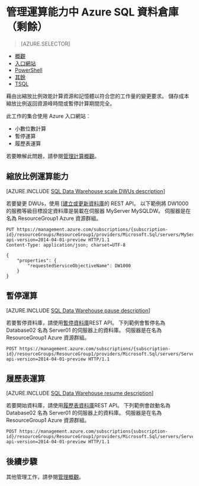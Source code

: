 <properties
   pageTitle="管理運算能力中 Azure SQL 資料倉庫 （剩餘） |Microsoft Azure"
   description="若要管理的 PowerShell 工作計算 power。 縮放比例調整 DWUs 計算資源。 或者，將游標暫停於，然後繼續儲存成本的計算資源。"
   services="sql-data-warehouse"
   documentationCenter="NA"
   authors="barbkess"
   manager="barbkess"
   editor=""/>

<tags
   ms.service="sql-data-warehouse"
   ms.devlang="NA"
   ms.topic="article"
   ms.tgt_pltfrm="NA"
   ms.workload="data-services"
   ms.date="08/08/2016"
   ms.author="barbkess;sonyama"/>

# <a name="manage-compute-power-in-azure-sql-data-warehouse-rest"></a>管理運算能力中 Azure SQL 資料倉庫 （剩餘）

> [AZURE.SELECTOR]
- [概觀](sql-data-warehouse-manage-compute-overview.md)
- [入口網站](sql-data-warehouse-manage-compute-portal.md)
- [PowerShell](sql-data-warehouse-manage-compute-powershell.md)
- [其餘](sql-data-warehouse-manage-compute-rest-api.md)
- [TSQL](sql-data-warehouse-manage-compute-tsql.md)


藉由出縮放比例效能計算資源和記憶體以符合您的工作量的變更要求。 儲存成本縮放比例返回資源峰時間或暫停計算期間完全。 

此工作的集合使用 Azure 入口網站︰

- 小數位數計算
- 暫停運算
- 履歷表運算

若要瞭解此問題，請參閱[管理計算概觀][]。

<a name="scale-performance-bk"></a>
<a name="scale-compute-bk"></a>

## <a name="scale-compute-power"></a>縮放比例運算能力

[AZURE.INCLUDE [SQL Data Warehouse scale DWUs description](../../includes/sql-data-warehouse-scale-dwus-description.md)]

若要變更 DWUs，使用 [[建立或更新資料庫][]的 REST API。 以下範例將 DW1000 的服務等級目標設定資料庫是裝載在伺服器 MyServer MySQLDW。 伺服器是在名為 ResourceGroup1 Azure 資源群組。

```
PUT https://management.azure.com/subscriptions/{subscription-id}/resourceGroups/ResourceGroup1/providers/Microsoft.Sql/servers/MyServer/databases/MySQLDW?api-version=2014-04-01-preview HTTP/1.1
Content-Type: application/json; charset=UTF-8

{
    "properties": {
        "requestedServiceObjectiveName": DW1000
    }
}
```

<a name="pause-compute-bk"></a>

## <a name="pause-compute"></a>暫停運算

[AZURE.INCLUDE [SQL Data Warehouse pause description](../../includes/sql-data-warehouse-pause-description.md)]

若要暫停資料庫，請使用[暫停資料庫][]REST API。 下列範例會暫停名為 Database02 名為 Server01 的伺服器上的資料庫。 伺服器是在名為 ResourceGroup1 Azure 資源群組。

```
POST https://management.azure.com/subscriptions/{subscription-id}/resourceGroups/ResourceGroup1/providers/Microsoft.Sql/servers/Server01/databases/Database02/pause?api-version=2014-04-01-preview HTTP/1.1
```

<a name="resume-compute-bk"></a>

## <a name="resume-compute"></a>履歷表運算

[AZURE.INCLUDE [SQL Data Warehouse resume description](../../includes/sql-data-warehouse-resume-description.md)]

若要開始資料庫，請使用[履歷表資料庫][]REST API。 下列範例會啟動名為 Database02 名為 Server01 的伺服器上的資料庫。 伺服器是在名為 ResourceGroup1 Azure 資源群組。 

```
POST https://management.azure.com/subscriptions{subscription-id}/resourceGroups/ResourceGroup1/providers/Microsoft.Sql/servers/Server01/databases/Database02/resume?api-version=2014-04-01-preview HTTP/1.1
```

<a name="next-steps-bk"></a>

## <a name="next-steps"></a>後續步驟

其他管理工作，請參閱[管理概觀][]。

<!--Image references-->

<!--Article references-->
[管理概觀]: ./sql-data-warehouse-overview-manage.md
[管理計算概觀]: ./sql-data-warehouse-manage-compute-overview.md

<!--MSDN references-->
[暫停資料庫]: https://msdn.microsoft.com/library/azure/mt718817.aspx
[履歷表資料庫]: https://msdn.microsoft.com/library/azure/mt718820.aspx
[建立或更新資料庫]: https://msdn.microsoft.com/library/azure/mt163685.aspx

<!--Other Web references-->

[Azure portal]: http://portal.azure.com/
